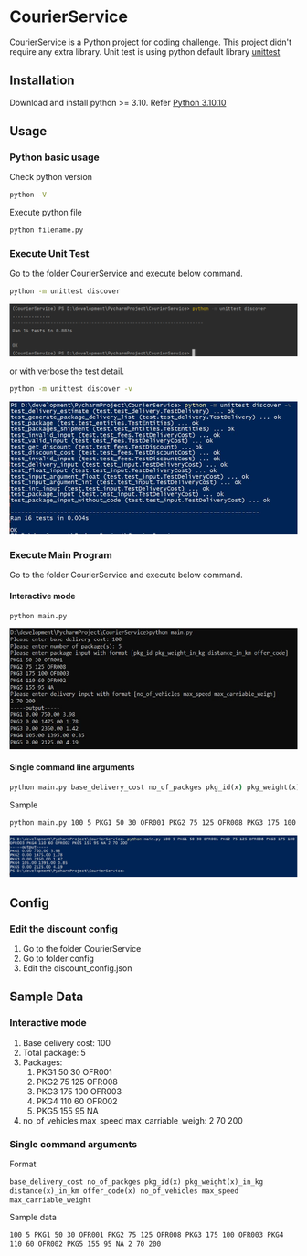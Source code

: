 # CourierService

CourierService is a Python project for coding challenge.
This project didn't require any extra library. 
Unit test is using python default library [unittest](https://docs.python.org/3.10/library/unittest.html#module-unittest)


## Installation
Download and install python >= 3.10. Refer [Python 3.10.10](https://www.python.org/downloads/release/python-31010/)

## Usage
### Python basic usage
Check python version
```cmd
python -V
```
Execute python file
```cmd
python filename.py
```

### Execute Unit Test
Go to the folder CourierService and execute below command.
```cmd
python -m unittest discover
```
![Sample Unit Test Result](sample/test.PNG)

or with verbose the test detail.
```cmd
python -m unittest discover -v
```
![Sample Unit Test With Verbose Result](sample/unittestwithverbose.jpg)



### Execute Main Program
Go to the folder CourierService and execute below command.

#### Interactive mode
```cmd
python main.py
```
![Sample Main Result](sample/main.jpg)

#### Single command line arguments

```cmd
python main.py base_delivery_cost no_of_packges pkg_id(x) pkg_weight(x)_in_kg distance(x)_in_km offer_code(x) no_of_vehicles max_speed max_carriable_weight
```
Sample
```cmd
python main.py 100 5 PKG1 50 30 OFR001 PKG2 75 125 OFR008 PKG3 175 100 OFR003 PKG4 110 60 OFR002 PKG5 155 95 NA 2 70 200
```
![Sample Single Line Main Result](sample/singleline.jpg)

## Config
### Edit the discount config
1. Go to the folder CourierService
2. Go to folder config
3. Edit the discount_config.json

## Sample Data
### Interactive mode
1. Base delivery cost: 100
2. Total package: 5
3. Packages:
   1. PKG1 50 30 OFR001
   2. PKG2 75 125 OFR008
   3. PKG3 175 100 OFR003
   4. PKG4 110 60 OFR002
   5. PKG5 155 95 NA
4. no_of_vehicles max_speed max_carriable_weigh: 2 70 200

### Single command arguments
Format
```text
base_delivery_cost no_of_packges pkg_id(x) pkg_weight(x)_in_kg distance(x)_in_km offer_code(x) no_of_vehicles max_speed max_carriable_weight
```
Sample data
```text
100 5 PKG1 50 30 OFR001 PKG2 75 125 OFR008 PKG3 175 100 OFR003 PKG4 110 60 OFR002 PKG5 155 95 NA 2 70 200
```
